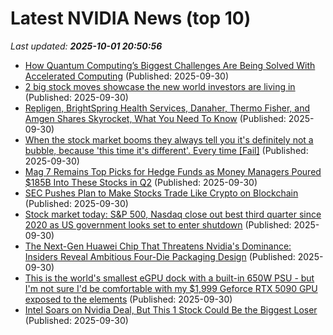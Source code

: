# Latest NVIDIA News (top 10)
_Last updated: **2025-10-01 20:50:56**_

- [How Quantum Computing’s Biggest Challenges Are Being Solved With Accelerated Computing](https://blogs.nvidia.com/blog/how-quantum-computings-biggest-challenges-solved-accelerated-computing/) (Published: 2025-09-30)
- [2 big stock moves showcase the new world investors are living in](https://www.businessinsider.com/coreweave-pfizer-stock-crwv-pfe-trumprx-meta-deal-ai-2025-9) (Published: 2025-09-30)
- [Repligen, BrightSpring Health Services, Danaher, Thermo Fisher, and Amgen Shares Skyrocket, What You Need To Know](https://finance.yahoo.com/news/repligen-brightspring-health-services-danaher-200540066.html) (Published: 2025-09-30)
- [When the stock market booms they always tell you it's definitely not a bubble, because 'this time it's different'. Every time [Fail]](https://www.fark.com/comments/13829626/When-stock-market-booms-they-always-tell-you-its-definitely-not-a-bubble-because-this-time-its-different-Every-time) (Published: 2025-09-30)
- [Mag 7 Remains Top Picks for Hedge Funds as Money Managers Poured $185B Into These Stocks in Q2](https://www.ibtimes.com/mag-7-remains-top-picks-hedge-funds-money-managers-poured-185b-these-stocks-q2-3784904) (Published: 2025-09-30)
- [SEC Pushes Plan to Make Stocks Trade Like Crypto on Blockchain](https://cryptonews.com/news/sec-pushes-plan-to-make-stocks-trade-like-crypto-on-blockchain/) (Published: 2025-09-30)
- [Stock market today: S&P 500, Nasdaq close out best third quarter since 2020 as US government looks set to enter shutdown](https://finance.yahoo.com/news/live/stock-market-today-dow-hits-record-sp-500-nasdaq-cap-best-q3-since-2020-as-wall-street-braces-for-shutdown-200013623.html) (Published: 2025-09-30)
- [The Next-Gen Huawei Chip That Threatens Nvidia's Dominance: Insiders Reveal Ambitious Four-Die Packaging Design](https://www.ibtimes.com/next-gen-huawei-chip-that-threatens-nvidias-dominance-insiders-reveal-ambitious-four-die-3784883) (Published: 2025-09-30)
- [This is the world's smallest eGPU dock with a built-in 650W PSU - but I'm not sure I'd be comfortable with my $1,999 Geforce RTX 5090 GPU exposed to the elements](https://www.techradar.com/pro/this-is-the-worlds-smallest-egpu-dock-with-a-built-in-650w-psu-i-am-not-sure-that-id-be-comfortable-with-my-usd1-999-geforce-rtx-5090-gpu-exposed-to-the-elements) (Published: 2025-09-30)
- [Intel Soars on Nvidia Deal, But This 1 Stock Could Be the Biggest Loser](https://biztoc.com/x/dc919b40b57615dc) (Published: 2025-09-30)
